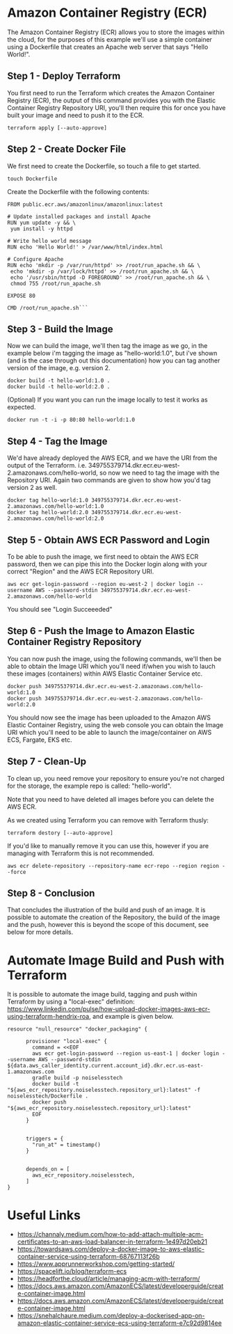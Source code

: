 # Amazon Container Registry (ECR)

The Amazon Container Registry (ECR) allows you to store the images within the cloud, for the purposes of this example we'll use a simple container using a Dockerfile
that creates an Apache web server that says "Hello World!". 

## Step 1 - Deploy Terraform

You first need to run the Terraform which creates the Amazon Container Registry (ECR), the output of this command provides you with the Elastic Container Registry Repository URI, you'll
then require this for once you have built your image and need to push it to the ECR.

```
terraform apply [--auto-approve]
```

## Step 2 - Create Docker File

We first need to create the Dockerfile, so touch a file to get started.
```
touch Dockerfile
```
Create the Dockerfile with the following contents:
```
FROM public.ecr.aws/amazonlinux/amazonlinux:latest

# Update installed packages and install Apache
RUN yum update -y && \
 yum install -y httpd

# Write hello world message
RUN echo 'Hello World!' > /var/www/html/index.html

# Configure Apache
RUN echo 'mkdir -p /var/run/httpd' >> /root/run_apache.sh && \
 echo 'mkdir -p /var/lock/httpd' >> /root/run_apache.sh && \
 echo '/usr/sbin/httpd -D FOREGROUND' >> /root/run_apache.sh && \
 chmod 755 /root/run_apache.sh

EXPOSE 80

CMD /root/run_apache.sh```

```

## Step 3 - Build the Image

Now we can build the image, we'll then tag the image as we go, in the example below i'm tagging the image as "hello-world:1.0", but i've shown (and is the case through out this documentation) how you can tag another version of the image, e.g. version 2. 
```
docker build -t hello-world:1.0 .
docker build -t hello-world:2.0 .
```

(Optional) If you want you can run the image locally to test it works as expected.
```
docker run -t -i -p 80:80 hello-world:1.0
```

## Step 4 - Tag the Image

We'd have already deployed the AWS ECR, and we have the URI from the output of the Terraform. i.e. 349755379714.dkr.ecr.eu-west-2.amazonaws.com/hello-world, so now we need to tag the image with the Repository URI. Again two commands are given to show how you'd tag version 2 as well.
```
docker tag hello-world:1.0 349755379714.dkr.ecr.eu-west-2.amazonaws.com/hello-world:1.0
docker tag hello-world:2.0 349755379714.dkr.ecr.eu-west-2.amazonaws.com/hello-world:2.0
```

## Step 5 - Obtain AWS ECR Password and Login

To be able to push the image, we first need to obtain the AWS ECR password, then we can pipe this into the Docker login along with your correct "Region" and the AWS ECR Repository URI.
```
aws ecr get-login-password --region eu-west-2 | docker login --username AWS --password-stdin 349755379714.dkr.ecr.eu-west-2.amazonaws.com/hello-world
```
You should see "Login Succeeeded"

## Step 6 - Push the Image to Amazon Elastic Container Registry Repository

You can now push the image, using the following commands, we'll then be able to obtain the Image URI which you'll need if/when you wish to lauch these images (containers) within AWS Elastic Container Service etc. 
```
docker push 349755379714.dkr.ecr.eu-west-2.amazonaws.com/hello-world:1.0
docker push 349755379714.dkr.ecr.eu-west-2.amazonaws.com/hello-world:2.0
```

You should now see the image has been uploaded to the Amazon AWS Elastic Container Registry, using the web console you can obtain the Image URI which you'll need to be able to launch the image/container on AWS ECS, Fargate, EKS etc. 

## Step 7 - Clean-Up

To clean up, you need remove your repository to ensure you're not charged for the storage, the example repo is called: "hello-world".

Note that you need to have deleted all images before you can delete the AWS ECR.

As we created using Terraform you can remove with Terraform thusly:
```
terraform destory [--auto-approve]
```

If you'd like to manually remove it you can use this, however if you are managing with Terraform this is not recommended.

```
aws ecr delete-repository --repository-name ecr-repo --region region --force
```

## Step 8 - Conclusion

That concludes the illustration of the build and push of an image. It is possible to automate the creation of the Repository, the build of the image and the push, however this is beyond the scope of this document, see below for more details.

# Automate Image Build and Push with Terraform

It is possible to automate the image build, tagging and push within Terraform by using a "local-exec" definition: https://www.linkedin.com/pulse/how-upload-docker-images-aws-ecr-using-terraform-hendrix-roa, and example is given below.

```
resource "null_resource" "docker_packaging" {
	
	  provisioner "local-exec" {
	    command = <<EOF
	    aws ecr get-login-password --region us-east-1 | docker login --username AWS --password-stdin ${data.aws_caller_identity.current.account_id}.dkr.ecr.us-east-1.amazonaws.com
	    gradle build -p noiselesstech
	    docker build -t "${aws_ecr_repository.noiselesstech.repository_url}:latest" -f noiselesstech/Dockerfile .
	    docker push "${aws_ecr_repository.noiselesstech.repository_url}:latest"
	    EOF
	  }
	

	  triggers = {
	    "run_at" = timestamp()
	  }
	

	  depends_on = [
	    aws_ecr_repository.noiselesstech,
	  ]
} 
```

# Useful Links

* https://channaly.medium.com/how-to-add-attach-multiple-acm-certificates-to-an-aws-load-balancer-in-terraform-1e497d20eb21
* https://towardsaws.com/deploy-a-docker-image-to-aws-elastic-container-service-using-terraform-68767113f26b
* https://www.apprunnerworkshop.com/getting-started/
* https://spacelift.io/blog/terraform-ecs
* https://headforthe.cloud/article/managing-acm-with-terraform/
* https://docs.aws.amazon.com/AmazonECS/latest/developerguide/create-container-image.html
* https://docs.aws.amazon.com/AmazonECS/latest/developerguide/create-container-image.html
* https://snehalchaure.medium.com/deploy-a-dockerised-app-on-amazon-elastic-container-service-ecs-using-terraform-e7c92d9814ee